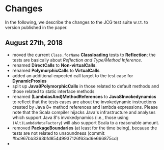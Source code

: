 # Changes

In the following, we describe the changes to the JCG test suite w.r.t. to version published in the paper.

## August 27th, 2018

 - moved the current `Class.forName` **Classloading** tests to **Reflection**; the tests are basically about *Reflection and Type/Method Inference*.
 - renamed **DirectCalls** to **Non-virtualCalls**.
 - renamed **PolymorphicCalls** to **VirtualCalls**
 - added an additional expected call target to the test case for **DynamicProxies**
 - split up **Java8PolymorphicCalls** in those related to default methods and those related to static interface methods
 - renamed **(LambdasAnd)MethodReferences** to **Java8Invokedynamics** to reflect that the tests cases are about the invokedynamic instructions created by Java 8+ method references and lambda expressions. Please note that the Scala compiler hijacks Java's infrastructure and analyses which support Java 8's invokedynamics (i.e., those using `(Alt)LambdaMetaFactory`) will also support Scala to a reasonable amount.
 - removed **PackageBoundaries** (at least for the time being), because the tests are not related to unsoundness (commit: #bc967bb3363bfd85449937126f63ad6e666875cd)
 -
